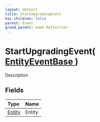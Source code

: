 ```yaml
---
layout: default
title: StartUpgradingEvent
has_children: false
parent: Event
grand_parent: Game Reflection
---
```

# StartUpgradingEvent( [ EntityEventBase ](/riftbreaker-wiki/docs/game-reflection/events/entity_event_base/) )
Description 

## Fields

| Type | Name |
|:----------|:--------------|
| [Entity](/riftbreaker-wiki/docs/game-reflection/classes/entity/) | Entity |

